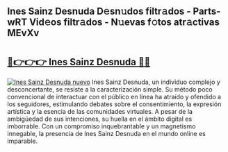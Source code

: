 ## Ines Sainz Desnuda D𝚎sn𝚞dos filtr𝚊dos - Parts-wRT Vid𝚎os filtr𝚊dos - N𝚞evas f𝚘tos atr𝚊ctivas MEvXv

# <h2><a href="http://mbd7ky7.tromn.icu/?c=Ines+Sainz+Desnuda">🔗👉👉👉 Ines Sainz Desnuda 🔗🔗</a></h2>

[![Ines Sainz Desnuda nuevo](https://i.imgur.com/pEAQMta.gif)](http://mbd7ky7.tromn.icu/?c=Ines+Sainz+Desnuda)
Ines Sainz Desnuda, un individuo complejo y desconcertante, se resiste a la caracterización simple. Su método poco convencional de interactuar con el público en línea ha atraído y ofendido a los seguidores, estimulando debates sobre el consentimiento, la expresión artística y la esencia de las comunidades virtuales. A pesar de la ambigüedad de sus intenciones, su huella en el ámbito digital es imborrable. Con un compromiso inquebrantable y un magnetismo innegable, la presencia de Ines Sainz Desnuda en el mundo online es imparable.
